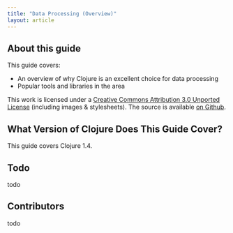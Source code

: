 ```yaml
---
title: "Data Processing (Overview)"
layout: article
---
```


## About this guide

This guide covers:

  * An overview of why Clojure is an excellent choice for data processing
  * Popular tools and libraries in the area

This work is licensed under a <a rel="license"
href="http://creativecommons.org/licenses/by/3.0/">Creative Commons
Attribution 3.0 Unported License</a> (including images &
stylesheets). The source is available [on
Github](https://github.com/clojuredocs/cds).



## What Version of Clojure Does This Guide Cover?

This guide covers Clojure 1.4.



## Todo

todo



## Contributors

todo
